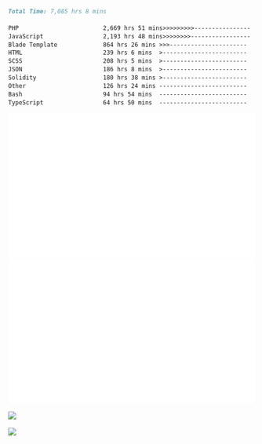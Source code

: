 <!--START_SECTION:waka-->

```markdown
Total Time: 7,085 hrs 8 mins

PHP                        2,669 hrs 51 mins>>>>>>>>>----------------   37.02 %
JavaScript                 2,193 hrs 48 mins>>>>>>>>-----------------   30.42 %
Blade Template             864 hrs 26 mins >>>----------------------   11.99 %
HTML                       239 hrs 6 mins  >------------------------   03.32 %
SCSS                       208 hrs 5 mins  >------------------------   02.89 %
JSON                       186 hrs 8 mins  >------------------------   02.58 %
Solidity                   180 hrs 38 mins >------------------------   02.50 %
Other                      126 hrs 24 mins -------------------------   01.75 %
Bash                       94 hrs 54 mins  -------------------------   01.32 %
TypeScript                 64 hrs 50 mins  -------------------------   00.90 %
```

<!--END_SECTION:waka-->

![](https://raw.githubusercontent.com/DrMaxis/github-stats-transparent/output/generated/overview.svg)
![](https://raw.githubusercontent.com/DrMaxis/github-stats-transparent/output/generated/languages.svg)

![](https://git-readme-stats-drmaxis-projects.vercel.app/api?username=drmaxis&show_icons=true&theme=outrun&count_private=true&show=reviews,discussions_started,discussions_answered,prs_merged,prs_merged_percentage&custom_title=2024%20Github%20Rank)
 
<a href="https://count.getloli.com/"><img src="https://count.getloli.com/get/@:maxis-the-alchemist?theme=rule34"></a>
<!-- https://count.getloli.com/get/@alchemist?theme=rule34 -->
<br>
